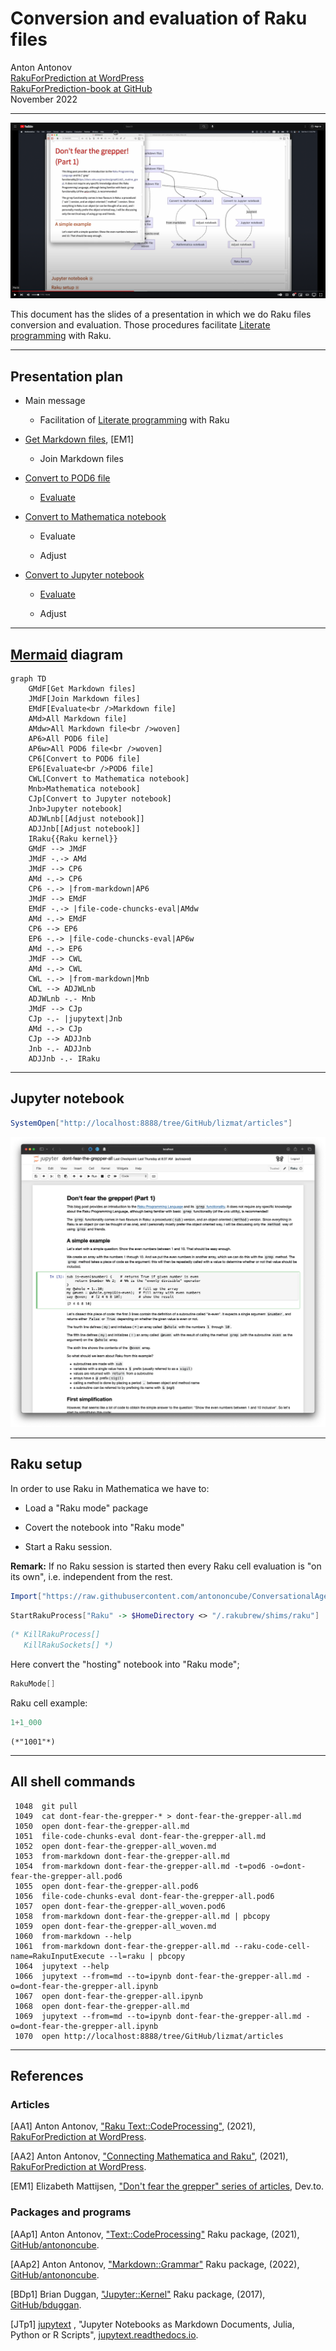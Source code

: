 # Conversion and evaluation of Raku files

Anton Antonov   
[RakuForPrediction at WordPress](https://rakuforprediction.wordpress.com)   
[RakuForPrediction-book at GitHub](https://github.com/antononcube/RakuForPrediction-book)   
November 2022


------

[![](./Conversion-andevaluation-of-Raku-files-YouTube-frame-1.png)](https://www.youtube.com/watch?v=GJO7YqjGn6o)

This document has the slides of a presentation in which we do Raku files conversion and evaluation. 
Those procedures facilitate
[Literate programming](https://en.wikipedia.org/wiki/Literate_programming)
with Raku.

------

## Presentation plan

- Main message

    - Facilitation of [Literate programming](https://en.wikipedia.org/wiki/Literate_programming) with Raku

- [Get Markdown files](https://dev.to/lizmat/dont-fear-the-grepper-6-4i), [EM1]

    - Join Markdown files

- [Convert to POD6 file](https://raku.land/zef:antononcube/Markdown::Grammar)

    - [Evaluate](https://raku.land/zef:antononcube/Text::CodeProcessing)

- [Convert to Mathematica notebook](https://raku.land/zef:antononcube/Markdown::Grammar)

    - Evaluate

    - Adjust

- [Convert to Jupyter notebook](https://jupytext.readthedocs.io/en/latest/)

    - [Evaluate](https://raku.land/cpan:BDUGGAN/Jupyter::Kernel)

    - Adjust

------

## [Mermaid](https://mermaid.live) diagram

```mermaid
graph TD
	GMdF[Get Markdown files]
	JMdF[Join Markdown files]
	EMdF[Evaluate<br />Markdown file]
	AMd>All Markdown file]
	AMdw>All Markdown file<br />woven]
	AP6>All POD6 file]
	AP6w>All POD6 file<br />woven]
	CP6[Convert to POD6 file]
	EP6[Evaluate<br />POD6 file]
	CWL[Convert to Mathematica notebook]
	Mnb>Mathematica notebook]
	CJp[Convert to Jupyter notebook]
	Jnb>Jupyter notebook]
	ADJWLnb[[Adjust notebook]]
	ADJJnb[[Adjust notebook]]
	IRaku{{Raku kernel}}
	GMdF --> JMdF
	JMdF -.-> AMd
	JMdF --> CP6
	AMd -.-> CP6
	CP6 -.-> |from-markdown|AP6
	JMdF --> EMdF
	EMdF -.-> |file-code-chuncks-eval|AMdw
	AMd -.-> EMdF
	CP6 --> EP6
	EP6 -.-> |file-code-chuncks-eval|AP6w
	AMd -.-> EP6
	JMdF --> CWL
	AMd -.-> CWL
	CWL -.-> |from-markdown|Mnb
	CWL --> ADJWLnb
	ADJWLnb -.- Mnb
	JMdF --> CJp
	CJp -.- |jupytext|Jnb
	AMd -.-> CJp
	CJp --> ADJJnb
	Jnb -.- ADJJnb
	ADJJnb -.- IRaku
```

--------

## Jupyter notebook

```mathematica
SystemOpen["http://localhost:8888/tree/GitHub/lizmat/articles"]
```

![](./Conversion-andevaluation-of-Raku-files-Jupyter-notebook-1.png)

-------

## Raku setup

In order to use Raku in Mathematica we have to:

- Load a "Raku mode" package

- Covert the notebook into "Raku mode"

- Start a Raku session. 

**Remark:** If no Raku session is started then every Raku cell evaluation is "on its own", i.e. independent from the rest.

```mathematica
Import["https://raw.githubusercontent.com/antononcube/ConversationalAgents/master/Packages/WL/RakuMode.m"]
```

```mathematica
StartRakuProcess["Raku" -> $HomeDirectory <> "/.rakubrew/shims/raku"]
```

```mathematica
(* KillRakuProcess[]
   KillRakuSockets[] *) 
```

Here convert the "hosting" notebook into "Raku mode";

```mathematica
RakuMode[]
```

Raku cell example:

```raku
1+1_000
```

```
(*"1001"*)
```

------

## All shell commands

```shell
 1048  git pull
 1049  cat dont-fear-the-grepper-* > dont-fear-the-grepper-all.md
 1050  open dont-fear-the-grepper-all.md
 1051  file-code-chunks-eval dont-fear-the-grepper-all.md
 1052  open dont-fear-the-grepper-all_woven.md
 1053  from-markdown dont-fear-the-grepper-all.md
 1054  from-markdown dont-fear-the-grepper-all.md -t=pod6 -o=dont-fear-the-grepper-all.pod6
 1055  open dont-fear-the-grepper-all.pod6
 1056  file-code-chunks-eval dont-fear-the-grepper-all.pod6
 1057  open dont-fear-the-grepper-all_woven.pod6
 1058  from-markdown dont-fear-the-grepper-all.md | pbcopy
 1059  open dont-fear-the-grepper-all_woven.md
 1060  from-markdown --help
 1061  from-markdown dont-fear-the-grepper-all.md --raku-code-cell-name=RakuInputExecute --l=raku | pbcopy
 1064  jupytext --help
 1066  jupytext --from=md --to=ipynb dont-fear-the-grepper-all.md -o=dont-fear-the-grepper-all.ipynb
 1067  open dont-fear-the-grepper-all.ipynb
 1068  open dont-fear-the-grepper-all.md
 1069  jupytext --from=md --to=ipynb dont-fear-the-grepper-all.md -o=dont-fear-the-grepper-all.ipynb
 1070  open http://localhost:8888/tree/GitHub/lizmat/articles 
```

------

## References

### Articles

[AA1] Anton Antonov, 
["Raku Text::CodeProcessing"](https://rakuforprediction.wordpress.com/2021/07/13/raku-textcodeprocessing/), 
(2021), 
[RakuForPrediction at WordPress](https://rakuforprediction.wordpress.com/2021/07/13/raku-textcodeprocessing/).

[AA2] Anton Antonov, 
["Connecting Mathematica and Raku"](https://rakuforprediction.wordpress.com/2021/12/30/connecting-mathematica-and-raku/), 
(2021), 
[RakuForPrediction at WordPress](https://rakuforprediction.wordpress.com/2021/07/13/raku-textcodeprocessing/).

[EM1] Elizabeth Mattijsen, 
["Don't fear the grepper" series of articles](https://dev.to/lizmat/series/20328), 
Dev.to.

### Packages and programs

[AAp1] Anton Antonov, ["Text::CodeProcessing"](https://raku.land/zef:antononcube/Text::CodeProcessing) Raku package, (2021), [GitHub/antononcube](https://github.com/antononcube).

[AAp2] Anton Antonov, ["Markdown::Grammar"](https://raku.land/zef:antononcube/Markdown::Grammar) Raku package, (2022), [GitHub/antononcube](https://github.com/antononcube).

[BDp1] Brian Duggan, ["Jupyter::Kernel"](https://raku.land/cpan:BDUGGAN/Jupyter::Kernel) Raku package, (2017), [GitHub/bduggan](https://github.com/bduggan).

[JTp1] [jupytext](https://jupytext.readthedocs.io/en/latest/) , "Jupyter Notebooks as Markdown Documents, Julia, Python or R Scripts", [jupytext.readthedocs.io](https://jupytext.readthedocs.io/en/latest/).